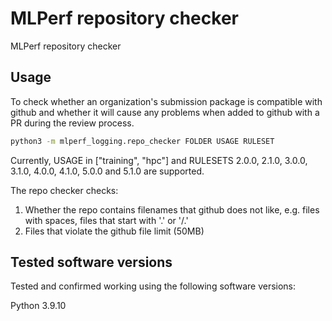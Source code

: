 # MLPerf repository checker

MLPerf repository checker

## Usage

To check whether an organization's submission package is compatible with github
and whether it will cause any problems when added to github with a PR during the
review process.

```sh
python3 -m mlperf_logging.repo_checker FOLDER USAGE RULESET
```

Currently, USAGE in ["training", "hpc"] and RULESETS 2.0.0, 2.1.0, 3.0.0, 3.1.0, 4.0.0, 4.1.0, 5.0.0 and 5.1.0 are supported.

The repo checker checks:
1. Whether the repo contains filenames that github does not like, e.g. files with spaces,
   files that start with '.' or '/.'
2. Files that violate the github file limit (50MB)

## Tested software versions
Tested and confirmed working using the following software versions:

Python 3.9.10
